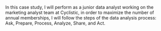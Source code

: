 In this case study, I will perform as a junior data analyst working on the marketing analyst team at Cyclistic, in order to maximize the number of annual memberships, I will follow the steps of the data analysis process: Ask, Prepare, Process, Analyze, Share, and Act.
